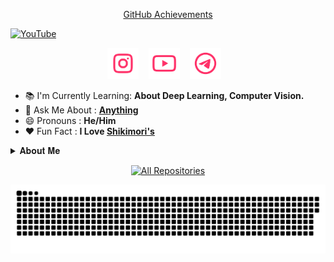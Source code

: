 <!-- Start Achievements icons section -->
<div align="center">

  [GitHub Achievements](https://github.com/ikx7a/ikx7a/tree/main/Achievements)

</div>
<!-- End Achievements icons section -->

[![YouTube](https://github.com/ikx7a/ikx7a/blob/main/Photos/_main_.png)](https://github.com/ikx7a/YouTube)

<!-- Start Social icons section -->
<p align="center">
  <a href="https://instagram.com/ikx7.a"><img width="50px" alt="Instagram" title="Instagram" src="https://github.com/ikx7a/ikx7a/blob/main/icons/instagram.png"/></a>
  &#8287;&#8287;
  <a href="https://github.com/ikx7a/YouTube"><img width="50px" alt="YouTube" title="YouTube" src="https://github.com/ikx7a/ikx7a/blob/main/icons/youtube.png"/></a>
  &#8287;&#8287;
  <a href="https://telegram.me/Maxim_ffx" alt="Telegram" title="Telegram"><img width="50px" src="https://github.com/ikx7a/ikx7a/blob/main/icons/telegram.png"/></a>
  &#8287;&#8287;
</p>
<!-- End Social badges section -->

- 📚 I'm Currently Learning: **About Deep Learning, Computer Vision.**
- 💬 Ask Me About : [**Anything**](https://telegram.dog/LisaXRobot)
- 😄 Pronouns : **He/Him**
- ❤️ Fun Fact : **I Love [Shikimori's](https://github.com/ikx7a/Shikimori-San)**

<!-- Start About section -->
<details>
<summary>𝐀𝐛𝐨𝐮𝐭 𝐌𝐞</summary>

```python3
class  Lazy():
    def __init__(self):
        self.name = ['Shadow']
        self.age = ['19']
        self.country = ['India']
        self.language = ['हिंदी', 'English']
        self.quotes ['『 죽지 못해서만 산다 』']
    def programming_languages(self):
        return [
            'Python', 'SQL'
        ]
    def markup_languages(self):
        return [
            'HTML', 'CSS'
        ]
    def developer_tools(self):
        return [
            'GitHub', 'Stack Overflow', 'Docker','Heroku',
            'MongoDB', 'MySQL',
        ]
    def operating_system(self):
        return [
            'Windows', 'Android'
        ]
    def windows_os(self):
        return [
            'Windows 11', 'Windows 10', 'Windows 8.1', 'Windows 7', 'Windows XP'
        ]
 ```

<!-- End About section -->

<div align="center">
</h2><b>
<p align="center">

  • <a href="https://github.com/ikx7a/ikx7a/tree/main/GitHub"> `GitHub Status` </a> •

  • <a href="https://github.com/ikx7a/Organizations"> `Organizations` </a> •
    
  • <a href="https://github.com/ikx7a/ikx7a/tree/main/Now%20Playing"> `Now Playing` </a> •
</h2></b></p>

<!-- Start Contact section -->
<h3 align="center">
    ─「 𝐋𝐞𝐭'𝐬 𝐁𝐞 𝐒𝐨𝐜𝐢𝐚𝐥 」─
</h3>

[![Linktree](https://img.shields.io/badge/linktree-00C300?style=for-the-badge&logo=linktree&logoColor=white)](https://linktr.ee/ikx7.a)

[![Telegram](https://img.shields.io/badge/Group-2CA5E0?style=for-the-badge&logo=telegram&logoColor=white)](https://telegram.dog/MaximXGroup) [![Telegram](https://img.shields.io/badge/Channel-2CA5E0?style=for-the-badge&logo=telegram&logoColor=white)](https://telegram.dog/MaximXChannels)

[<img src="https://github.com/AL3X-Github/AL3X-Github/blob/main/Photos/Insta-%20%40ikx7.a.jpg" width="300px" height="auto">](https://github.com/ikx7a)

</details>
<!-- End About section -->

<div align="center">
 
<a href="https://github.com/ikx7a?tab=repositories&sort=stargazers"><img alt="All Repositories" title="All Repositories" src="https://custom-icon-badges.demolab.com/badge/-Click%20Here%20For%20All%20My%20Repos-161B22?style=for-the-badge&logoColor=white&logo=repo"/></a> 

[![@ikx7a](https://github.com/ikx7a/ikx7a/blob/main/assets/contributions.svg)](https://github.com/ikx7a)
</div>

